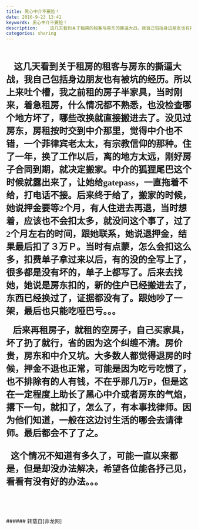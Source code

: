```yaml
---
title: 黑心中介不要脸！
date: 2016-9-23 13:41
keywords: 黑心中介不要脸！
description: 　  这几天看到关于租房的租客与房东的撕逼大战，我自己包括身边朋友也有被坑的经历。所以上来吐个槽，我之前租的房子半家具，当时刚来，着急租房，什么情况都不熟悉，也没检查哪个地方坏了，哪些改换就直接搬进去了。没见过房东，房租按时交到中介那里，觉得中介也不错，一个菲律宾老太太，有宗教信仰的那种。住了一年，换了工作以后，离的地方太远，刚好房子合同到期，就决定搬家。中介的狐狸尾巴这个时候就露出来了，让她给gatepass，一直拖着不给，打电话不接。后来终于给了，搬家的时候，她说押金要等2个月，有人住进去再退，当时想着，应该也不会扣太多，就没问这个事了，过了2个月左右的时间，跟她联系，她说退押金，结果最后扣了３万Ｐ。当时有点蒙，怎么会扣这么多，扣费单子拿过来以后，有的没的全写上了，很多都是没有坏的，单子上都写了。后来去找她，她说是房东扣的，新的住户已经搬进去了，东西已经换过了，证据都没有了。跟她吵了一架，最后也只能吃哑巴亏。。。   后来再租房子，就租的空房子，自己买家具，坏了扔了就行，省的因为这个纠缠不清。房价贵，房东和中介又坑。大多数人都觉得退房的时候，押金不退也正常，可能是因为吃亏吃惯了，也不排除有的人有钱，不在乎那几万P，但是这在一定程度上助长了黑心中介或者房东的气焰，撂下一句，就扣了，怎么了，有本事找律师。因为他们知道，一般在这边讨生活的哪会去请律师。最后都会不了了之。  这个情况不知道有多久了，可能一直以来都是，但是却没办法解决，希望各位能各抒己见，看看有没有好的办法。。。
categories: sharing
---
```

<td class="t_f" id="postmessage_401186">

<br/>
<br/>
<div align="left"><font face="宋体">　  <strong><font size="5">这几天看到关于租房的租客与房东的撕逼大战，我自己包括身边朋友也有被坑的经历。所以上来吐个槽，我之前租的房子半家具，当时刚来，着急租房，什么情况都不熟悉，也没检查哪个地方坏了，哪些改换就直接搬进去了。没见过房东，房租按时交到中介那里，觉得中介也不错，一个菲律宾老太太，有宗教信仰的那种。住了一年，换了工作以后，离的地方太远，刚好房子合同到期，就决定搬家。中介的狐狸尾巴这个时候就露出来了，让她给gatepass，一直拖着不给，打电话不接。后来终于给了，搬家的时候，她说押金要等2个月，有人住进去再退，当时想着，应该也不会扣太多，就没问这个事了，过了2个月左右的时间，跟她联系，她说退押金，结果最后扣了３万Ｐ。当时有点蒙，怎么会扣这么多，扣费单子拿过来以后，有的没的全写上了，很多都是没有坏的，单子上都写了。后来去找她，她说是房东扣的，新的住户已经搬进去了，东西已经换过了，证据都没有了。跟她吵了一架，最后也只能吃哑巴亏。。。</font></strong></font></div><br/>
<strong><font size="5"><font face="宋体"><div align="left">   后来再租房子，就租的空房子，自己买家具，坏了扔了就行，省的因为这个纠缠不清。房价贵，房东和中介又坑。大多数人都觉得退房的时候，押金不退也正常，可能是因为吃亏吃惯了，也不排除有的人有钱，不在乎那几万P，但是这在一定程度上助长了黑心中介或者房东的气焰，撂下一句，就扣了，怎么了，有本事找律师。因为他们知道，一般在这边讨生活的哪会去请律师。最后都会不了了之。</div><br/>
</font><font face="宋体"><div align="left">  这个情况不知道有多久了，可能一直以来都是，但是却没办法解决，希望各位能各抒己见，看看有没有好的办法。。。</div><br/>
</font><font face="宋体"><br/>
<br/>
</font></font></strong></td>
###### 转载自[菲龙网]